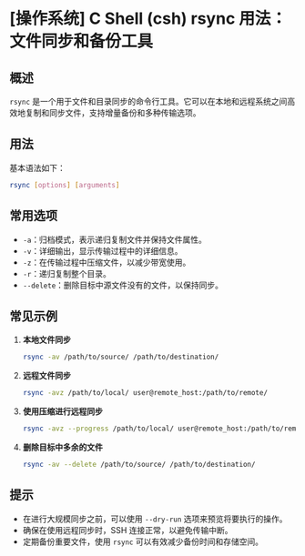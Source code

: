 # [操作系统] C Shell (csh) rsync 用法： 文件同步和备份工具

## 概述
`rsync` 是一个用于文件和目录同步的命令行工具。它可以在本地和远程系统之间高效地复制和同步文件，支持增量备份和多种传输选项。

## 用法
基本语法如下：
```bash
rsync [options] [arguments]
```

## 常用选项
- `-a`：归档模式，表示递归复制文件并保持文件属性。
- `-v`：详细输出，显示传输过程中的详细信息。
- `-z`：在传输过程中压缩文件，以减少带宽使用。
- `-r`：递归复制整个目录。
- `--delete`：删除目标中源文件没有的文件，以保持同步。

## 常见示例
1. **本地文件同步**
   ```bash
   rsync -av /path/to/source/ /path/to/destination/
   ```

2. **远程文件同步**
   ```bash
   rsync -avz /path/to/local/ user@remote_host:/path/to/remote/
   ```

3. **使用压缩进行远程同步**
   ```bash
   rsync -avz --progress /path/to/local/ user@remote_host:/path/to/remote/
   ```

4. **删除目标中多余的文件**
   ```bash
   rsync -av --delete /path/to/source/ /path/to/destination/
   ```

## 提示
- 在进行大规模同步之前，可以使用 `--dry-run` 选项来预览将要执行的操作。
- 确保在使用远程同步时，SSH 连接正常，以避免传输中断。
- 定期备份重要文件，使用 `rsync` 可以有效减少备份时间和存储空间。